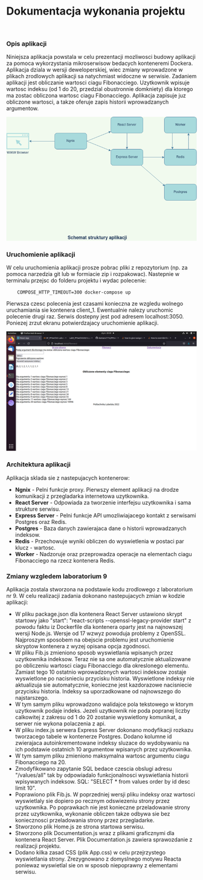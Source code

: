 <h1> Dokumentacja wykonania projektu </h1> <br/>
      <p>
        <h3>Opis aplikacji</h3> 
        Niniejsza aplikacja powstala w celu prezentacji mozliwosci budowy aplikacji za pomoca wykorzystania mikroserwisow bedacych konteneremi Dockera. Aplikacja dziala w wersji deweloperskiej, wiec zmiany wprowadzone w plikach zrodlowych aplikacji sa natychmiast widoczne w serwisie. Zadaniem aplikacji jest obliczanie wartosci ciagu Fibonacciego. Uzytkownik wpisuje wartosc indeksu (od 1 do 20, przedzial obustronnie domkniety) dla ktorego ma zostac obliczona wartosc ciagu Fibonacciego. Aplikacja zapisuje juz obliczone wartosci, a takze oferuje zapis historii wprowadzanych argumentow. </p>
<img src = "./client/public/diagram.png">       
       
<p>
      <h3>Uruchomienie aplikacji</h3>
      W celu uruchomienia aplikacji prosze pobrac pliki z repozytorium (np. za pomoca narzedzia git lub w formiacie zip i rozpakowac). Nastepnie w terminalu przejsc do folderu projektu i wydac polecenie: </p>      
      
        COMPOSE_HTTP_TIMEOUT=300 docker-compose up
  <p>Pierwsza czesc polecenia jest czasami konieczna ze wzgledu wolnego uruchamiania sie kontenera client_1. Ewentualnie nalezy uruchomic polecenie drugi raz. Serwis dostepny jest pod adresem localhost:3050. Poniezej zrzut ekranu potwierdzajacy uruchomienie aplikacji.
    </p>
  

<p> 
<img src = "./client/public/scr.png">

  <h3>Architektura aplikacji</h3>
     Aplikacja sklada sie z nastepujacych kontenerow: 
         <ul>
           <li><b>Ngnix</b> - Pelni funkcje proxy. Pierwszy element aplikacji na drodze komunikacji z przegladarka internetowa uzytkownika.</li>
           <li><b>React Server</b> - Odpowiada za tworzenie interfejsu uzytkownika i sama strukture serwisu. </li>
           <li><b>Express Server</b> - Pelni funkcje API umozliwiajacego kontakt z serwisami Postgres oraz Redis.</li>
           <li><b>Postgres</b> - Baza danych zawierajaca dane o historii wprowadzanych indeksow.</li>
           <li><b>Redis</b> - Przechowuje wyniki obliczen do wyswietlenia w postaci par klucz - wartosc.</li>
           <li><b>Worker</b> - Nadzoruje oraz przeprowadza operacje na elementach ciagu Fibonacciego na rzecz kontenera Redis.</li>
                      </ul></p>
      <p>
        <h3>Zmiany wzgledem laboratorium 9</h3>  
    Aplikacja zostala stworzona na podstawie kodu zrodlowego z laboratorium nr 9. W celu realizacji zadania dokonano nastepujacych zmian w kodzie aplikacji:
<ul>
        <li>W pliku package.json dla kontenera React Server ustawiono skrypt startowy jako  "start": "react-scripts --openssl-legacy-provider start"
          z powodu faktu iz Dockerfile dla kontenera oparty jest na najnowszej wersji Node.js. Wersje od 17 wzwyz powoduja problemy z OpenSSL. Najproszym sposobem na obejscie problemu jest uruchomienie skryptow kontenera z wyzej opisana opcja zgodnosci.
</li>
        <li>
          W pliku Fib.js zmieniono sposob wyswietlania wpisanych przez uzytkownika indeksow. Teraz nie sa one automatycznie aktualizowane po obliczeniu wartosci ciagu Fibonacciego dla okreslonego elementu. Zamiast tego 10 ostatnio wprowadzonych wartosci indeksow zostaje wyswietlone po nacisnieciu przycisku historia. Wyswietlone indeksy nie aktualizuja sie automatycznie, konieczne jest kazdorazowe nacisniecie przycisku historia. Indeksy sa uporzadkowane od najnowszego do najstarszego.
</li>
        <li>
          W tym samym pliku wprowadzono walidajce pola tekstowego w ktorym uzytkownik podaje indeks. Jezeli uzytkownik nie poda popranej liczby calkowitej z zakresu od 1 do 20 zostanie wyswietlony komunikat, a serwer nie wykona polaczenia z api.
</li>
<li>W pliku index.js serwera Express Server dokonano modyfikacji rozkazu tworzacego tabele w kontenerze Postgres. Dodano kolumne id zwierajaca autoinkrementowane indeksy sluzace do wydobywaniu na ich podstawie ostatnich 10 argumentow wpisanych przez uzytkownika.</li>
<li>W tym samym pliku zmieniono maksymalna wartosc argumentu ciagu Fibonacciego na 20.</li>
<li>Zmodyfikowano zapytanie SQL bedace czescia obslugi adresu "/values/all" tak by odpowiadalo funkcjonalnosci wyswietlania historii wpisywanych indeksow. SQL: "SELECT * from values order by id desc limit 10".</li>
<li>Poprawiono plik Fib.js. W poprzedniej wersji pliku indeksy oraz wartosci wyswietlaly sie dopiero po recznym odswiezeniu strony przez uzytkownika. Po poprawkach nie jest konieczne przeladowanie strony przez uzytkownika, wykonanie obliczen takze odbywa sie bez koniecznosci przeladowania strony przez przegladarke.</li>
<li>Stworzono plik Home.js ze strona startowa serwisu.</li>
<li>Stworzono plik Documentation.js wraz z plikami graficznymi dla kontenera React Server. Plik Documentation.js zawiera sprawozdanie z realizacji projektu.</li>
<li>Dodano kilka zasad CSS (plik App.css) w celu przejrzystego wyswietlania strony. Zrezygnowano z domyslnego motywu Reacta poniewaz wyswietlal sie on w sposob niepoprawny z elementami serwisu. </li>
</ul>
</p>
